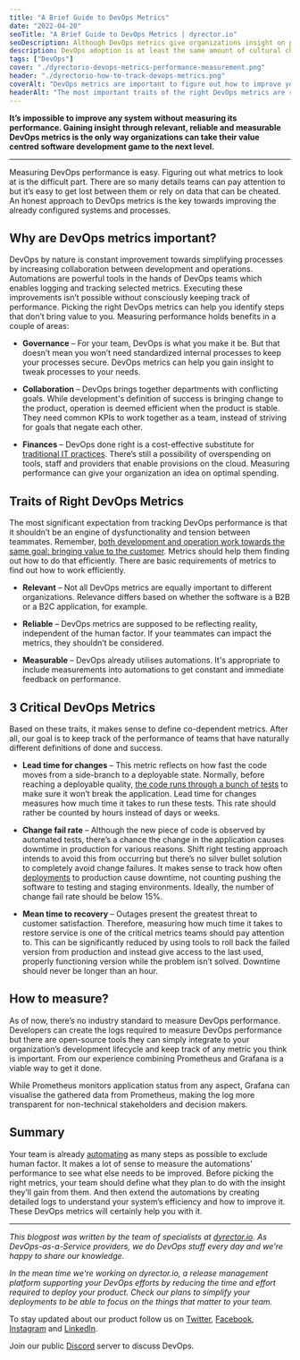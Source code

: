 ```yaml
---
title: "A Brief Guide to DevOps Metrics"
date: "2022-04-20"
seoTitle: "A Brief Guide to DevOps Metrics | dyrector.io"
seoDescription: Although DevOps metrics give organizations insight on performance, there's no industry standard to measurements. Find out how to track them from our blog post.
description: DevOps adoption is at least the same amount of cultural change in an organization as a technical one. Because of this, sometimes teams find it hard to complete the adjustments. Find out about the everyday habits that can get you to the next level of DevOps adoption.
tags: ["DevOps"]
cover: "./dyrectorio-devops-metrics-performance-measurement.png"
header: "./dyrectorio-how-to-track-devops-metrics.png"
coverAlt: "DevOps metrics are important to figure out how to improve your organization."
headerAlt: "The most important traits of the right DevOps metrics are relevancy, reliability, and measurability."
---
```


**It’s impossible to improve any system without measuring its performance. Gaining insight through relevant, reliable and measurable DevOps metrics is the only way organizations can take their value centred software development game to the next level.**

---

Measuring DevOps performance is easy. Figuring out what metrics to look at is the difficult part. There are so many details teams can pay attention to but it’s easy to get lost between them or rely on data that can be cheated. An honest approach to DevOps metrics is the key towards improving the already configured systems and processes.

## Why are DevOps metrics important?

DevOps by nature is constant improvement towards simplifying processes by increasing collaboration between development and operations. Automations are powerful tools in the hands of DevOps teams which enables logging and tracking selected metrics. Executing these improvements isn’t possible without consciously keeping track of performance. Picking the right DevOps metrics can help you identify steps that don’t bring value to you. Measuring performance holds benefits in a couple of areas:

- **Governance** – For your team, DevOps is what you make it be. But that doesn’t mean you won’t need standardized internal processes to keep your processes secure. DevOps metrics can help you gain insight to tweak processes to your needs.

- **Collaboration** – DevOps brings together departments with conflicting goals. While development's definition of success is bringing change to the product, operation is deemed efficient when the product is stable. They need common KPIs to work together as a team, instead of striving for goals that negate each other.

- **Finances** – DevOps done right is a cost-effective substitute for [traditional IT practices](https://blog.dyrector.io/2021-11-03-devops-differ/). There’s still a possibility of overspending on tools, staff and providers that enable provisions on the cloud. Measuring performance can give your organization an idea on optimal spending.

## Traits of Right DevOps Metrics

The most significant expectation from tracking DevOps performance is that it shouldn’t be an engine of dysfunctionality and tension between teammates. Remember, [both development and operation work towards the same goal: bringing value to the customer](https://blog.dyrector.io/2022-03-03-devops-habits/). Metrics should help them finding out how to do that efficiently. There are basic requirements of metrics to find out how to work efficiently.

- **Relevant** – Not all DevOps metrics are equally important to different organizations. Relevance differs based on whether the software is a B2B or a B2C application, for example.

- **Reliable** – DevOps metrics are supposed to be reflecting reality, independent of the human factor. If your teammates can impact the metrics, they shouldn’t be considered.

- **Measurable** – DevOps already utilises automations. It's appropriate to include measurements into automations to get constant and immediate feedback on performance.

## 3 Critical DevOps Metrics  

Based on these traits, it makes sense to define co-dependent metrics. After all, our goal is to keep track of the performance of teams that have naturally different definitions of done and success.

- **Lead time for changes** – This metric reflects on how fast the code moves from a side-branch to a deployable state. Normally, before reaching a deployable quality, [the code runs through a bunch of tests](https://blog.dyrector.io/2022-02-01-left-vs-right/) to make sure it won’t break the application. Lead time for changes measures how much time it takes to run these tests. This rate should rather be counted by hours instead of days or weeks.

- **Change fail rate** – Although the new piece of code is observed by automated tests, there’s a chance the change in the application causes downtime in production for various reasons. Shift right testing approach intends to avoid this from occurring but there’s no silver bullet solution to completely avoid change failures. It makes sense to track how often [deployments](https://blog.dyrector.io/2022-01-01-software-deployment/) to production cause downtime, not counting pushing the software to testing and staging environments. Ideally, the number of change fail rate should be below 15%.

- **Mean time to recovery** – Outages present the greatest threat to customer satisfaction. Therefore, measuring how much time it takes to restore service is one of the critical metrics teams should pay attention to. This can be significantly reduced by using tools to roll back the failed version from production and instead give access to the last used, properly functioning version while the problem isn’t solved. Downtime should never be longer than an hour.

## How to measure?

As of now, there’s no industry standard to measure DevOps performance. Developers can create the logs required to measure DevOps performance but there are open-source tools they can simply integrate to your organization’s development lifecycle and keep track of any metric you think is important. From our experience combining Prometheus and Grafana is a viable way to get it done.

While Prometheus monitors application status from any aspect, Grafana can visualise the gathered data from Prometheus, making the log more transparent for non-technical stakeholders and decision makers.

## Summary

Your team is already [automating](https://blog.dyrector.io/2022-01-02-cicd/) as many steps as possible to exclude human factor. It makes a lot of sense to measure the automations’ performance to see what else needs to be improved. Before picking the right metrics, your team should define what they plan to do with the insight they’ll gain from them. And then extend the automations by creating detailed logs to understand your system’s efficiency and how to improve it. These DevOps metrics will certainly help you with it.

---

_This blogpost was written by the team of specialists at [dyrector.io](https://dyrector.io). As DevOps-as-a-Service providers, we do DevOps stuff every day and we're happy to share our knowledge._

_In the mean time we're working on dyrector.io, a release management platform supporting your DevOps efforts by reducing the time and effort required to deploy your product. Check our plans to simplify your deployments to be able to focus on the things that matter to your team._

To stay updated about our product follow us on [Twitter](https://twitter.com/dyrectorio), [Facebook](https://www.facebook.com/dyrectorio), [Instagram](https://www.instagram.com/dyrectorio/) and [LinkedIn](https://www.linkedin.com/company/dyrectorio/).

Join our public [Discord](https://discord.gg/hMyT9cbYFD) server to discuss DevOps.